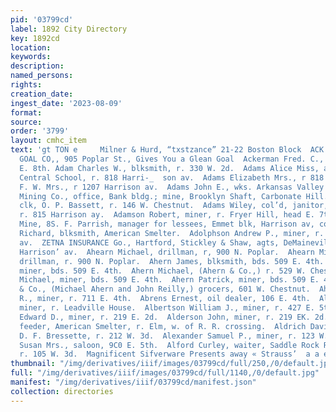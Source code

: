 ```yaml
---
pid: '03799cd'
label: 1892 City Directory
key: 1892cd
location: 
keywords: 
description: 
named_persons: 
rights: 
creation_date: 
ingest_date: '2023-08-09'
format: 
source: 
order: '3799'
layout: cmhc_item
text: 'gt TON e     Milner & Hurd, “txstzance” 21-22 Boston Block  ACK 60 ALF     LEADVILLE
  GOAL CO,, 905 Poplar St., Gives You a Glean Goal  Ackerman Fred. C., r. rear 207
  E. 8th. Adam Charles W., blksmith, r. 330 W. 2d.  Adams Alice Miss, asst. prin.
  Central School, r. 818 Harri-_  son av.  Adams Elizabeth Mrs., r 818 Harrison av.  Adams
  F. W. Mrs., r 1207 Harrison av.  Adams John E., wks. Arkansas Valley Smelter.  Adams
  Mining Co., office, Bank bldg.; mine, Brooklyn Shaft, Carbonate Hill.  Adams Oliver,
  clk, O. P. Bassett, r. 146 W. Chestnut.  Adams Wiley, col’d, janitor, Quincy blk,
  r. 815 Harrison ay.  Adamson Robert, miner, r. Fryer Hill, head E. 7th.  Adlaide
  Mine, 8S. F. Parrish, manager for lessees, Emmet blk, Harrison av, cor. 5th.  Adler
  Richard, blksmith, American Smelter.  Adolphson Andrew P., miner, r. 144 8. Toledo
  av.  ZETNA INSURANCE Go., Hartford, Stickley & Shaw, agts, DeMaineville bik, 600
  Harrison’ av.  Ahearn Michael, drillman, r, 900 N. Poplar.  Ahearn Michael, Jr.,
  drillman, r. 900 N. Poplar.  Ahern James, blksmith, bds. 509 E. 4th.  Abern John,
  miner, bds. 509 E. 4th.  Ahern Michael, (Ahern & Co.,) r. 529 W. Chestnut.  Ahern
  Michael, miner, bds. 509 E. 4th.  Ahern Patrick, miner, bds. 509 E. 4th.  Ahern
  & Co., (Michael Ahern and John Reilly,) grocers, 601 W. Chestnut.  Ahlstrom Andrew
  R., miner, r. 711 E. 4th.  Abrens Ernest, oil dealer, 106 E. 4th.  Albert August,
  miner, r. Leadville House.  Albertson William J., miner, r. 427 E. 5th.  Alderson
  Edward D., miner, r. 219 E. 2d.  Alderson John, miner, r. 219 EK. 2d.  Aldrich Charles,
  feeder, American Smelter, r. Elm, w. of R. R. crossing.  Aldrich David A., painter,
  D. F. Bressette, r. 212 W. 3d.  Alexander Samuel P., miner, r. 123 W. 3d.  Alexander
  Susan Mrs., saloon, 9C0 E. 5th.  Alford Curley, waiter, Saddle Rock Restaurant,
  r. 105 W. 3d.  Magnificent Sifverware Presents away « Strauss’  a a ee '
thumbnail: "/img/derivatives/iiif/images/03799cd/full/250,/0/default.jpg"
full: "/img/derivatives/iiif/images/03799cd/full/1140,/0/default.jpg"
manifest: "/img/derivatives/iiif/03799cd/manifest.json"
collection: directories
---
```

